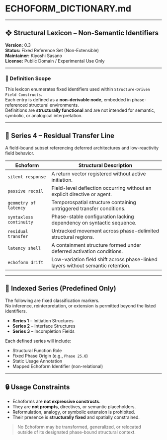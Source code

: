 # ECHOFORM_DICTIONARY.md

---

## ❖ Structural Lexicon – Non-Semantic Identifiers  
**Version:** 0.3  
**Status:** Fixed Reference Set (Non-Extensible)  
**Maintainer:** Kiyoshi Sasano  
**License:** Public Domain / Experimental Use Only  

---

### 🧭 Definition Scope

This lexicon enumerates fixed identifiers used within `Structure-Driven Field Constructs`.  
Each entry is defined as a **non-derivable node**, embedded in phase-referenced structural environments.  
Definitions are **structurally functional** and are not intended for semantic, symbolic, or analogical interpretation.

---

## 📘 Series 4 – Residual Transfer Line

A field-bound subset referencing deferred architectures and low-reactivity field behavior.

| Echoform              | Structural Description |
|------------------------|------------------------|
| `silent response`      | A return vector registered without active initiation. |
| `passive recoil`       | Field-level deflection occurring without an explicit directive or agent. |
| `geometry of latency`  | Temporospatial structure containing untriggered transfer conditions. |
| `syntaxless continuity`| Phase-stable configuration lacking dependency on syntactic sequence. |
| `residual transfer`    | Untracked movement across phase-delimited structural regions. |
| `latency shell`        | A containment structure formed under deferred activation conditions. |
| `echoform drift`       | Low-variation field shift across phase-linked layers without semantic retention. |

---

## 📂 Indexed Series (Predefined Only)

The following are fixed classification markers.  
No inference, reinterpretation, or extension is permitted beyond the listed identifiers.

- **Series 1** – Initiation Structures  
- **Series 2** – Interface Structures  
- **Series 3** – Incompletion Fields  

Each defined series will include:

- Structural Function Role  
- Fixed Phase Origin (e.g., `Phase 25.0`)  
- Static Usage Annotation  
- Mapped Echoform Identifier (non-relational)

---

## 🔒 Usage Constraints

- Echoforms are **not expressive constructs**.  
- They are **not prompts**, directives, or semantic placeholders.  
- Reformulation, analogy, or symbolic extension is prohibited.  
- Their presence is **structurally fixed** and spatially constrained.

> No Echoform may be transformed, generalized, or relocated  
> outside of its designated phase-bound structural context.
